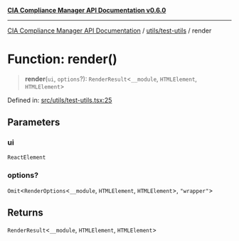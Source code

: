 [**CIA Compliance Manager API Documentation v0.6.0**](../../../README.md)

***

[CIA Compliance Manager API Documentation](../../../modules.md) / [utils/test-utils](../README.md) / render

# Function: render()

> **render**(`ui`, `options`?): `RenderResult`\<`__module`, `HTMLElement`, `HTMLElement`\>

Defined in: [src/utils/test-utils.tsx:25](https://github.com/Hack23/cia-compliance-manager/blob/32fe683007dd7fe1aa6b244d2353e60fab4f51de/src/utils/test-utils.tsx#L25)

## Parameters

### ui

`ReactElement`

### options?

`Omit`\<`RenderOptions`\<`__module`, `HTMLElement`, `HTMLElement`\>, `"wrapper"`\>

## Returns

`RenderResult`\<`__module`, `HTMLElement`, `HTMLElement`\>
